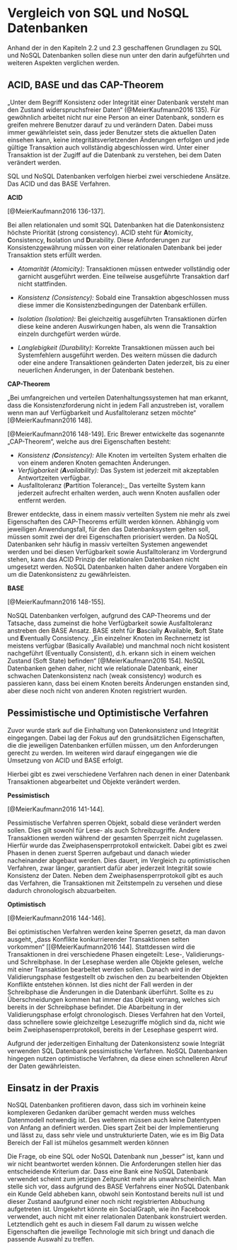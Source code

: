 # Vergleich von SQL und NoSQL Datenbanken

Anhand der in den Kapiteln 2.2 und 2.3 geschaffenen Grundlagen zu SQL und NoSQL Datenbanken sollen diese nun unter den darin aufgeführten und weiteren Aspekten verglichen werden.

## ACID, BASE und das CAP-Theorem
„Unter dem Begriff Konsistenz oder Integrität einer Datenbank versteht man den Zustand widerspruchsfreier Daten“ (@MeierKaufmann2016 135).
Für gewöhnlich arbeitet nicht nur eine Person an einer Datenbank, sondern es greifen mehrere Benutzer darauf zu und verändern Daten. Dabei muss immer gewährleistet sein, dass jeder Benutzer stets die aktuellen Daten einsehen kann, keine integritätsverletzenden Änderungen erfolgen und jede gültige Transaktion auch vollständig abgeschlossen wird. Unter einer Transaktion ist der Zugiff auf die Datenbank zu verstehen, bei dem Daten verändert werden.

SQL und NoSQL Datenbanken verfolgen hierbei zwei verschiedene Ansätze. Das ACID und das BASE Verfahren.

**ACID**

[@MeierKaufmann2016 136-137].

Bei allen relationalen und somit SQL Datenbanken hat die Datenkonsistenz höchste Priorität (strong consistency). 
ACID steht für **A**tomicity, **C**onsistency, **I**solation und **D**urability. Diese Anforderungen zur Konsistenzgewährung müssen von einer relationalen Datenbank bei jeder Transaktion stets erfüllt werden.

- _Atomarität (Atomicity):_ Transaktionen müssen entweder vollständig oder garnicht ausgeführt werden. Eine teilweise ausgeführte Transaktion darf nicht stattfinden.

- _Konsistenz (Consistency):_ Sobald eine Transaktion abgeschlossen muss diese immer die Konsistenzbedingungen der Datenbank erfüllen.

- _Isolation (Isolation):_ Bei gleichzeitig ausgeführten Transaktionen dürfen diese keine anderen Auswirkungen haben, als wenn die Transaktion einzeln durchgefürt werden würde.

- _Langlebigkeit (Durability):_ Korrekte Transaktionen müssen auch bei Systemfehlern ausgeführt werden. Des weitern müssen die dadurch oder eine andere Transaktionen geänderten Daten jederzeit, bis zu einer neuerlichen Änderungen, in der Datenbank bestehen.

**CAP-Theorem**

„Bei umfangreichen und verteilen Datenhaltungssystemen hat man erkannt, dass die Konsistenzforderung nicht in jedem Fall anzustreben ist, vorallem wenn man auf Verfügbarkeit und Ausfalltoleranz setzen möchte“ [@MeierKaufmann2016 148].

[@MeierKaufmann2016 148-149].
Eric Brewer entwickelte das sogenannte „CAP-Theorem“, welche aus drei Eigenschaften besteht:
- _Konsistenz (**C**onsistency):_ Alle Knoten im verteilten System erhalten die von einem anderen Knoten gemachten Änderungen.
- _Verfügbarkeit (**A**vailability):_ Das System ist jederzeit mit  akzeptablen Antwortzeiten verfügbar. 
- Ausfalltoleranz (**P**artition Tolerance):_ Das verteilte System kann jederzeit aufrecht erhalten werden, auch wenn Knoten ausfallen oder entfernt werden.

Brewer entdeckte, dass in einem massiv verteilten System nie mehr als zwei Eigenschaften des CAP-Theorems erfüllt werden können. Abhängig vom jeweiligen Anwendungsfall, für den das Datenbanksystem gelten soll, müssen somit zwei der drei Eigenschaften priorisiert werden. 
Da NoSQL Datenbanken sehr häufig in massiv verteilten Systemen angewendet werden und bei diesen Verfügbarkeit sowie Ausfalltoleranz im Vordergrund stehen, kann das ACID Prinzip der relationalen Datenbanken nicht umgesetzt werden. NoSQL Datenbanken halten daher andere Vorgaben ein um die Datenkonsistenz zu gewährleisten.

**BASE**

[@MeierKaufmann2016 148-155].

NoSQL Datenbanken verfolgen, aufgrund des CAP-Theorems und der Tatsache, dass zumeinst die hohe Verfügbarkeit sowie Ausfalltoleranz anstreben den BASE Ansatz. BASE steht für **B**ascially **A**vailable, **S**oft State und **E**ventually Consistency. „Ein einzelner Knoten im Rechnernetz ist meistens verfügbar (Basically Available) und manchmal noch nicht kosistent nachgeführt (Eventually Consistent), d.h. erkann sich in einem weichen Zustand (Soft State) befinden“ [@MeierKaufmann2016 154]. NoSQL Datenbanken gehen daher, nicht wie relationale Datenbank, einer schwachen Datenkonsistenz nach (weak consistency) wodurch es passieren kann, dass bei einem Knoten bereits Änderungen enstanden sind, aber diese noch nicht von anderen Knoten registriert wurden. 

## Pessimistische und Optimistische Verfahren

Zuvor wurde stark auf die Einhaltung von Datenkonsistenz und Integrität eingegangen. Dabei lag der Fokus auf den grundsätzlichen Eigenschaften, die die jeweiligen Datenbanken erfüllen müssen, um den Anforderungen gerecht zu werden. Im weiteren wird darauf eingegangen wie die Umsetzung von ACID und BASE erfolgt.

Hierbei gibt es zwei verschiedene Verfahren nach denen in einer Datenbank Transaktionen abgearbeitet und Objekte verändert werden.

**Pessimistisch**

[@MeierKaufmann2016 141-144].

Pessimistische Verfahren sperren Objekt, sobald diese verändert werden sollen. Dies gilt sowohl für Lese- als auch Schreibzugriffe. Andere Transaktionen werden während der gesamten Sperrzeit nicht zugelassen. Hierfür wurde das Zweiphasensperrprotokoll entwickelt. Dabei gibt es zwei Phasen in denen zuerst Sperren aufgebaut und danach wieder nacheinander abgebaut werden. Dies dauert, im Vergleich zu optimistischen Verfahren, zwar länger, garantiert dafür aber jederzeit Integrität sowie Konsistenz der Daten.
Neben dem Zweiphasensperrprotokoll gibt es auch das Verfahren, die Transaktionen mit Zeitstempeln zu versehen und diese dadurch chronologisch abzuarbeiten.

**Optimistisch**

[@MeierKaufmann2016 144-146].

Bei optimistischen Verfahren werden keine Sperren gesetzt, da man davon ausgeht, „dass Konflikte konkurrierender Transaktionen selten vorkommen“ [[@MeierKaufmann2016 144]. Stattdessen wird die Transaktionen in drei verschiedene Phasen eingeteilt: Lese-, Validierungs- und Schreibphase. 
In der Lesephase werden alle Objekte gelesen, welche mit einer Transaktion bearbeitet werden sollen. Danach wird in der Validierungsphase festgestellt ob  zwischen den zu bearbeitenden Objekten Konflikte entstehen können. Ist dies nicht der Fall werden in der Schreibphase die Änderungen in die Datenbank überführt. Sollte es zu Überschneidungen kommen hat immer das Objekt vorrang, welches sich bereits in der Schreibphase befindet. Die Abarbeitung in der Validierungsphase erfolgt chronologisch. Dieses Verfahren hat den Vorteil, dass schnellere sowie gleichzeitge Lesezugriffe möglich sind da, nicht wie beim Zweiphasensperrprotokoll, bereits in der Lesephase gesperrt wird. 

Aufgrund der jederzeitigen Einhaltung der Datenkonsistenz sowie Integriät verwenden SQL Datenbank pessimistische Verfahren. NoSQL Datenbanken hingegen nutzen optimistische Verfahren, da diese einen schnelleren Abruf der Daten gewährleisten.

## Einsatz in der Praxis

NoSQL Datenbanken profitieren davon, dass sich im vorhinein keine komplexeren Gedanken darüber gemacht werden muss welches Datenmodell notwendig ist. Des weiteren müssen auch keine Datentypen von Anfang an definiert werden. Dies spart Zeit bei der Implementierung und lässt zu, dass sehr viele und unstrukturierte Daten, wie es im Big Data Bereich der Fall ist mühelos gesammelt werden können


Die Frage, ob eine SQL oder NoSQL Datenbank nun „besser“ ist, kann und wir nicht beantwortet werden können. Die Anforderungen stellen hier das entscheidende Kriterium dar. Dass eine Bank eine NoSQL Datenbank verwendet scheint zum jetzigen Zeitpunkt mehr als unwahrscheinlich. Man stelle sich vor, dass aufgrund des BASE Verfahrens einer NoSQL Datenbank ein Kunde Geld abheben kann, obwohl sein Kontostand bereits null ist und dieser Zustand aaufgrund einer noch nicht registrierten Abbuchung aufgetreten ist. Umgekehrt könnte ein SocialGraph, wie ihn Facebook verwendet, auch nicht mit einer relationalen Datenbank konstruiert werden. Letztendlich geht es auch in diesem Fall darum zu wissen welche Eigenschaften die jeweilige Technologie mit sich bringt und danach die passende Auswahl zu treffen.



